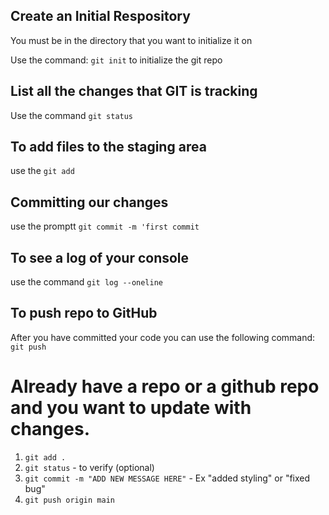 ## Create an Initial Respository
You must be in the directory that you want to initialize it on

Use the command: `git init` to initialize the git repo

## List all the changes that GIT is tracking

Use the command `git status`

## To add files to the staging area 

use the `git add`

## Committing our changes 

use the promptt `git commit -m 'first commit`

## To see a log of your console

use the command `git log --oneline`

## To push repo to GitHub

After you have committed your code you can use the following command:
`git push`

# Already have a repo or a github repo and you want to update with changes.

1. `git add .`
2. `git status` - to verify (optional)
3. `git commit -m "ADD NEW MESSAGE HERE"` - Ex "added styling" or "fixed bug"
4. `git push origin main`